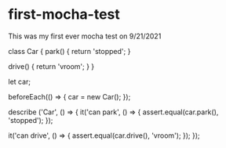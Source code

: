 # first-mocha-test
This was my first ever mocha test on 9/21/2021


class Car {
  park() {
    return 'stopped';
  }

  drive() {
    return 'vroom';
  }
}

let car;

beforeEach(() => {
  car = new Car();
});

describe ('Car', () => {
  it('can park', () => {
    assert.equal(car.park(), 'stopped');
  });

  it('can drive', () => {
    assert.equal(car.drive(), 'vroom');
  });
});
